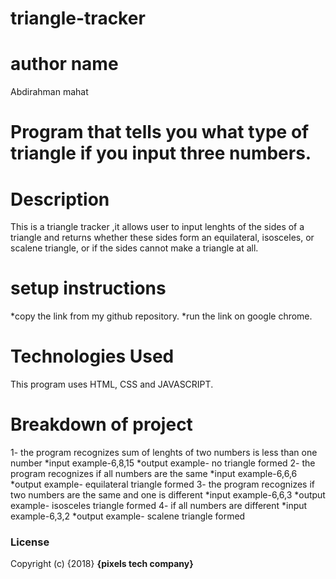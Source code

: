 # triangle-tracker
# author name
Abdirahman mahat
# Program that tells you what type of triangle if you input three numbers.
# Description
This is a triangle tracker ,it allows user to input lenghts of the sides of a triangle and returns whether these sides form an equilateral, isosceles, or scalene triangle, or if the sides cannot make a triangle at all.
# setup instructions
*copy the link from my github repository.
*run the link on google chrome.
# Technologies Used
This program uses HTML, CSS and JAVASCRIPT.
# Breakdown of project
1- the program recognizes sum of lenghts of two numbers
   is less than one number
   *input example-6,8,15 
   *output example- no triangle formed
2- the program recognizes if all numbers are the same
   *input example-6,6,6
   *output example- equilateral triangle formed
3-  the program recognizes if two numbers are the same
    and one is different
    *input example-6,6,3
    *output example- isosceles triangle formed
4- if all numbers are different
   *input example-6,3,2
   *output example- scalene triangle formed
### License
Copyright (c) {2018} **{pixels tech company}**
  
